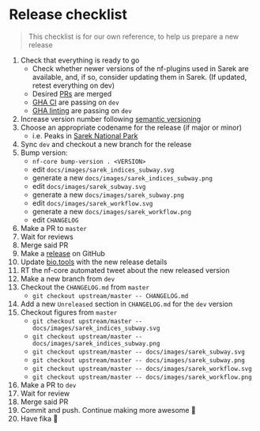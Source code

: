 # Release checklist

> This checklist is for our own reference, to help us prepare a new release

1. Check that everything is ready to go
   - Check whether newer versions of the nf-plugins used in Sarek are available, and, if so, consider updating them in Sarek. (If updated, retest everything on dev)
   - Desired [PRs](https://github.com/nf-core/sarek/pulls) are merged
   - [GHA CI](https://github.com/nf-core/sarek/actions/workflows/ci.yml) are passing on `dev`
   - [GHA linting](https://github.com/nf-core/sarek/actions/workflows/linting.yml) are passing on `dev`
2. Increase version number following [semantic versioning](http://semver.org/spec/v2.0.0.html)
3. Choose an appropriate codename for the release (if major or minor)
   - i.e. Peaks in [Sarek National Park](https://en.wikipedia.org/wiki/Sarek_National_Park#Topography)
4. Sync `dev` and checkout a new branch for the release
5. Bump version:
   - `nf-core bump-version . <VERSION>`
   - edit `docs/images/sarek_indices_subway.svg`
   - generate a new `docs/images/sarek_indices_subway.png`
   - edit `docs/images/sarek_subway.svg`
   - generate a new `docs/images/sarek_subway.png`
   - edit `docs/images/sarek_workflow.svg`
   - generate a new `docs/images/sarek_workflow.png`
   - edit `CHANGELOG`
6. Make a PR to `master`
7. Wait for reviews
8. Merge said PR
9. Make a [release](https://github.com/nf-core/sarek/releases) on GitHub
10. Update [bio.tools](https://bio.tools/nf-core-sarek) with the new release details
11. RT the nf-core automated tweet about the new released version
12. Make a new branch from `dev`
13. Checkout the `CHANGELOG.md` from `master`
    - `git checkout upstream/master -- CHANGELOG.md`
14. Add a new `Unreleased` section in `CHANGELOG.md` for the `dev` version
15. Checkout figures from `master`
    - `git checkout upstream/master -- docs/images/sarek_indices_subway.svg`
    - `git checkout upstream/master -- docs/images/sarek_indices_subway.png`
    - `git checkout upstream/master -- docs/images/sarek_subway.svg`
    - `git checkout upstream/master -- docs/images/sarek_subway.png`
    - `git checkout upstream/master -- docs/images/sarek_workflow.svg`
    - `git checkout upstream/master -- docs/images/sarek_workflow.png`
16. Make a PR to `dev`
17. Wait for review
18. Merge said PR
19. Commit and push. Continue making more awesome :metal:
20. Have fika :cake:
